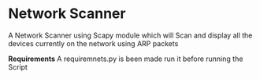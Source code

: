  # Network Scanner
 A Network Scanner using Scapy module which will Scan and display all the devices currently on the network using ARP packets
 
 **Requirements** 
 A requiremnets.py is been made run it before running the Script

